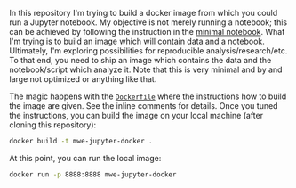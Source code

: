 In this repository I'm trying to build a docker image from which you could run a Jupyter notebook.
My objective is not merely running a notebook; this can be achieved by following the instruction in the [minimal notebook](https://github.com/jupyter/docker-stacks/tree/master/minimal-notebook).
What I'm trying is to build an image which will contain data and a notebook.
Ultimately, I'm exploring possibilities for reproducible analysis/research/etc.
To that end, you need to ship an image which contains the data and the notebook/script which analyze it.
Note that this is very minimal and by and large not optimized or anything like that.

The magic happens with the [`Dockerfile`](./Dockerfile) where the instructions how to build the image are given.
See the inline comments for details.
Once you tuned the instructions, you can build the image on your local machine (after cloning this repository):

```bash
docker build -t mwe-jupyter-docker .
```

At this point, you can run the local image:

```bash
docker run -p 8888:8888 mwe-jupyter-docker
```

